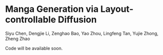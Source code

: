 # Manga Generation via Layout-controllable Diffusion
Siyu Chen, Dengjie Li, Zenghao Bao, Yao Zhou, Lingfeng Tan, Yujie Zhong, Zheng Zhao

Code will be available soon.
